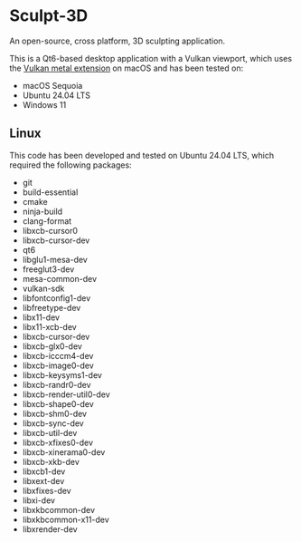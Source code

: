 # Sculpt-3D

An open-source, cross platform, 3D sculpting application.

This is a Qt6-based desktop application with a Vulkan viewport, which uses the [Vulkan metal extension](https://registry.khronos.org/vulkan/specs/1.3-extensions/man/html/VK_EXT_metal_objects.html) on macOS and has been tested on:

- macOS Sequoia
- Ubuntu 24.04 LTS
- Windows 11

## Linux

This code has been developed and tested on Ubuntu 24.04 LTS, which required the following packages:

- git
- build-essential
- cmake
- ninja-build
- clang-format
- libxcb-cursor0
- libxcb-cursor-dev
- qt6
- libglu1-mesa-dev
- freeglut3-dev
- mesa-common-dev
- vulkan-sdk
- libfontconfig1-dev
- libfreetype-dev
- libx11-dev
- libx11-xcb-dev
- libxcb-cursor-dev
- libxcb-glx0-dev
- libxcb-icccm4-dev
- libxcb-image0-dev
- libxcb-keysyms1-dev
- libxcb-randr0-dev
- libxcb-render-util0-dev
- libxcb-shape0-dev
- libxcb-shm0-dev
- libxcb-sync-dev
- libxcb-util-dev
- libxcb-xfixes0-dev
- libxcb-xinerama0-dev
- libxcb-xkb-dev
- libxcb1-dev
- libxext-dev
- libxfixes-dev
- libxi-dev
- libxkbcommon-dev
- libxkbcommon-x11-dev
- libxrender-dev
